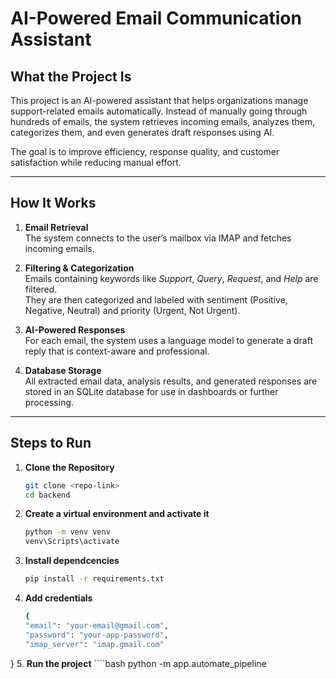 # AI-Powered Email Communication Assistant

## What the Project Is
This project is an AI-powered assistant that helps organizations manage support-related emails automatically. Instead of manually going through hundreds of emails, the system retrieves incoming emails, analyzes them, categorizes them, and even generates draft responses using AI.  

The goal is to improve efficiency, response quality, and customer satisfaction while reducing manual effort.

---

## How It Works
1. **Email Retrieval**  
   The system connects to the user’s mailbox via IMAP and fetches incoming emails.  

2. **Filtering & Categorization**  
   Emails containing keywords like *Support*, *Query*, *Request*, and *Help* are filtered.  
   They are then categorized and labeled with sentiment (Positive, Negative, Neutral) and priority (Urgent, Not Urgent).  

3. **AI-Powered Responses**  
   For each email, the system uses a language model to generate a draft reply that is context-aware and professional.  

4. **Database Storage**  
   All extracted email data, analysis results, and generated responses are stored in an SQLite database for use in dashboards or further processing.  

---

## Steps to Run

1. **Clone the Repository**
   ```bash
   git clone <repo-link>
   cd backend
2. **Create a virtual environment and activate it**
    ```bash
    python -m venv venv
    venv\Scripts\activate
3. **Install dependcencies**
    ```bash
    pip install -r requirements.txt
4. **Add credentials**
    ```bash
    {
    "email": "your-email@gmail.com",
    "password": "your-app-password",
    "imap_server": "imap.gmail.com"
}
5. **Run the project**
    ````bash
    python -m app.automate_pipeline

